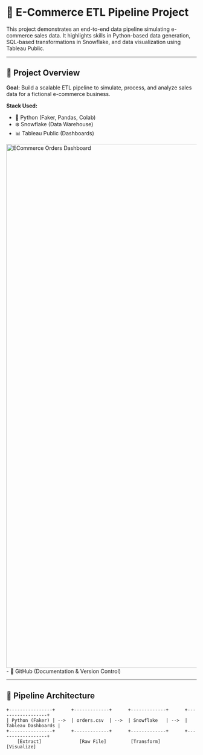 # 🛒 E-Commerce ETL Pipeline Project

This project demonstrates an end-to-end data pipeline simulating e-commerce sales data. It highlights skills in Python-based data generation, SQL-based transformations in Snowflake, and data visualization using Tableau Public.

---

## 📌 Project Overview

**Goal:** Build a scalable ETL pipeline to simulate, process, and analyze sales data for a fictional e-commerce business.

**Stack Used:**
- 🐍 Python (Faker, Pandas, Colab)
- ❄️ Snowflake (Data Warehouse)
- 📊 Tableau Public (Dashboards)
<img width="1298" height="1388" alt="ECommerce Orders Dashboard" src="https://github.com/user-attachments/assets/02fd3155-ed5d-4408-9eb4-6da9d9fffc00" />
- 📝 GitHub (Documentation & Version Control)

---

## 🧱 Pipeline Architecture

```text
+----------------+      +-------------+      +-------------+      +------------------+
| Python (Faker) | -->  | orders.csv  | -->  | Snowflake   | -->  | Tableau Dashboards |
+----------------+      +-------------+      +-------------+      +------------------+
    [Extract]              [Raw File]         [Transform]              [Visualize]
